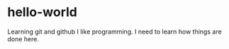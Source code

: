 # hello-world
Learning git and github
I like programming.  I need to learn how things are done here.
